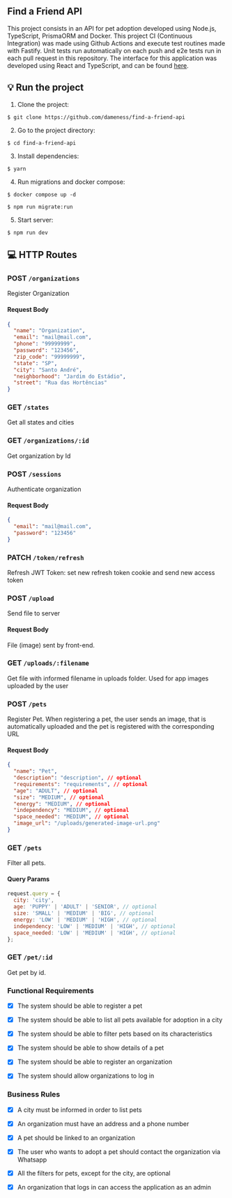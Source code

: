 ## Find a Friend API

This project consists in an API for pet adoption developed using Node.js, TypeScript, PrismaORM and Docker.
This project CI (Continuous Integration) was made using Github Actions and execute test routines made with Fastify. Unit tests run automatically on each push and e2e tests run in each pull request in this repository.
The interface for this application was developed using React and TypeScript, and can be found [here](https://github.com/dameness/find-a-friend-frontend).

## 💡 Run the project

1. Clone the project:

```
$ git clone https://github.com/dameness/find-a-friend-api
```

2. Go to the project directory:

```
$ cd find-a-friend-api
```

3. Install dependencies:

```
$ yarn
```

4. Run migrations and docker compose:

```
$ docker compose up -d
```

```
$ npm run migrate:run
```

5. Start server:

```
$ npm run dev
```

## 💻 HTTP Routes

### POST `/organizations`

Register Organization

#### Request Body

```json
{
  "name": "Organization",
  "email": "mail@mail.com",
  "phone": "99999999",
  "password": "123456",
  "zip_code": "99999999",
  "state": "SP",
  "city": "Santo André",
  "neighborhood": "Jardim do Estádio",
  "street": "Rua das Hortências"
}
```

### GET `/states`

Get all states and cities

### GET `/organizations/:id`

Get organization by Id

### POST `/sessions`

Authenticate organization

#### Request Body

```json
{
  "email": "mail@mail.com",
  "password": "123456"
}
```

### PATCH `/token/refresh`

Refresh JWT Token: set new refresh token cookie and send new access token

### POST `/upload`

Send file to server

#### Request Body

File (image) sent by front-end.

### GET `/uploads/:filename`

Get file with informed filename in uploads folder. Used for app images uploaded by the user

### POST `/pets`

Register Pet. When registering a pet, the user sends an image, that is automatically uploaded and the pet is
registered with the corresponding URL

#### Request Body

```json
{
  "name": "Pet",
  "description": "description", // optional
  "requirements": "requirements", // optional
  "age": "ADULT", // optional
  "size": "MEDIUM", // optional
  "energy": "MEDIUM", // optional
  "independency": "MEDIUM", // optional
  "space_needed": "MEDIUM", // optional
  "image_url": "/uploads/generated-image-url.png"
}
```

### GET `/pets`

Filter all pets.

#### Query Params

```js
request.query = {
  city: 'city',
  age: 'PUPPY' | 'ADULT' | 'SENIOR', // optional
  size: 'SMALL' | 'MEDIUM' | 'BIG', // optional
  energy: 'LOW' | 'MEDIUM' | 'HIGH', // optional
  independency: 'LOW' | 'MEDIUM' | 'HIGH', // optional
  space_needed: 'LOW' | 'MEDIUM' | 'HIGH', // optional
};
```

### GET `/pet/:id`

Get pet by id.

### Functional Requirements

- [x] The system should be able to register a pet

- [x] The system should be able to list all pets available for adoption in a city

- [x] The system should be able to filter pets based on its characteristics

- [x] The system should be able to show details of a pet

- [x] The system should be able to register an organization

- [x] The system should allow organizations to log in

### Business Rules

- [x] A city must be informed in order to list pets

- [x] An organization must have an address and a phone number

- [x] A pet should be linked to an organization

- [x] The user who wants to adopt a pet should contact the organization via Whatsapp

- [x] All the filters for pets, except for the city, are optional

- [x] An organization that logs in can access the application as an admin
